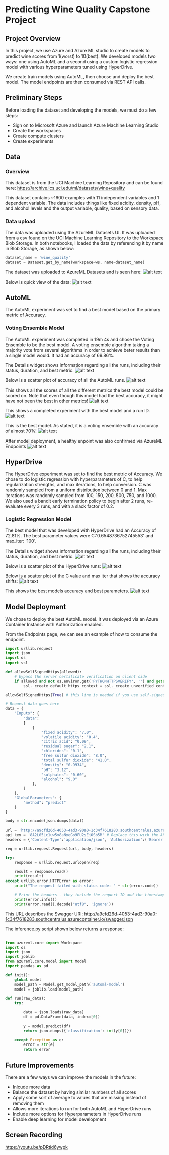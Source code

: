 # Predicting Wine Quality Capstone Project

## Project Overview
In this project, we use Azure and Azure ML studio to create models to predict wine scores from 1(worst) to 10(best). We developed models two ways: one using AutoML and a second using a custom logistic regression model with various hyperparameters tuned using HyperDrive. 


We create train models using AutoML, then choose and deploy the best model. The model endpoints are then consumed via REST API calls.


## Preliminary Steps

Before loading the dataset and developing the models, we must do a few steps:

 - Sign on to Microsoft Azure and launch Azure Machine Learning Studio
 - Create the workspaces
 - Create compute clusters
 - Create experiments
 
## Data 

### Overview

This dataset is from the UCI Machine Learning Repository and can be found here: https://archive.ics.uci.edu/ml/datasets/wine+quality

This dataset contains ~1600 examples with 11 independent variables and 1 dependent variable. The data includes things like fixed acidity, density, pH, and alcohol levels and the output variable, quality, based on sensory data. 

### Data upload

The data was uploaded using the AzureML Datasets UI. It was uploaded from a csv found on the UCI Machine Learning Repository to the Workspace Blob Storage. In both notebooks, I loaded the data by referencing it by name in Blob Storage, as shown below: 
```python
dataset_name = 'wine_quality'
dataset = Dataset.get_by_name(workspace=ws, name=dataset_name)
```

The dataset was uploaded to AzureML Datasets and is seen here: 
![alt text](https://github.com/jackharrison27/Azure_Capstone/blob/master/screenshots/data.png?raw=true)

Below is quick view of the data:
![alt text](https://github.com/jackharrison27/Azure_Capstone/blob/master/screenshots/data-quick-view.png?raw=true)


## AutoML

The AutoML experiment was set to find a best model based on the primary metric of Accuracy.

### Voting Ensemble Model

The AutoML experiment was completed in 19m 4s and chose the Voting Ensemble to be the best model. A voting ensemble algorithm taking a majority vote from several algorithms in order to achieve beter results than a single model would. It had an accuracy of 69.86%. 

The Details widget shows information regarding all the runs, including their status, duration, and best metric. 
![alt text](https://github.com/jackharrison27/Azure_Capstone/blob/master/screenshots/run-widget.png?raw=true)

Below is a scatter plot of accuracy of all the AutoML runs.
![alt text](https://github.com/jackharrison27/Azure_Capstone/blob/master/screenshots/widget-accuracy.png?raw=true)

This shows all the scores of all the different metrics the best model could be scored on. Note that even though this model had the best accuracy, it might have not been the best in other metrics!
![alt text](https://github.com/jackharrison27/Azure_Capstone/blob/master/screenshots/details.png?raw=true)

This shows a completed experiment with the best model and a run ID. 
![alt text](https://github.com/jackharrison27/Azure_Capstone/blob/master/screenshots/finished-automl.png?raw=true)

This is the best model. As stated, it is a voting ensemble with an accuracy of almost 70%!
![alt text](https://github.com/jackharrison27/Azure_Capstone/blob/master/screenshots/voting-ensemble.png?raw=true)

After model deployment, a healthy enpoint was also confirmed via AzureML Endpoints
![alt text](https://github.com/jackharrison27/Azure_Capstone/blob/master/screenshots/healthy-endpoint.png?raw=true)


## HyperDrive

The HyperDrive experiment was set to find the best metric of Accuracy. We chose to do logistic regression with hyperparameters of C, to help regularization strengths, and max iterations, to help conversion. C was randomly sampled from a uniform distribution between 0 and 1. Max iterations was randomly sampled from 100, 150, 200, 500, 750, and 1000. We also used a bandit early termination policy to begin after 2 runs, re-evaluate every 3 runs, and with a slack factor of 0.2. 

### Logistic Regression Model

The best model that was developed with HyperDrive had an Accuracy of 72.81%. The best parameter values were  C:'0.6548736752745553' and max_iter: '100'. 

The Details widget shows information regarding all the runs, including their status, duration, and best metric. 
![alt text](https://github.com/jackharrison27/Azure_Capstone/blob/master/screenshots/hd-run-widget.png?raw=true)

Below is a scatter plot of the HyperDrive runs:
![alt text](https://github.com/jackharrison27/Azure_Capstone/blob/master/screenshots/healthy-endpoint.png?raw=true)

Below is a scatter plot of the C value and max iter that shows the accuracy shifts:
![alt text](https://github.com/jackharrison27/Azure_Capstone/blob/master/screenshots/hd-c.png?raw=true)

This shows the best models accuracy and best parameters. 
![alt text](https://github.com/jackharrison27/Azure_Capstone/blob/master/screenshots/hd-best-values.png?raw=true)



## Model Deployment

We chose to deploy the best AutoML model. It was deployed via an Azure Container Instance with Authorization enabled. 

From the Endpoints page, we can see an example of how to consume the endpoint. 
```python
import urllib.request
import json
import os
import ssl

def allowSelfSignedHttps(allowed):
    # bypass the server certificate verification on client side
    if allowed and not os.environ.get('PYTHONHTTPSVERIFY', '') and getattr(ssl, '_create_unverified_context', None):
        ssl._create_default_https_context = ssl._create_unverified_context

allowSelfSignedHttps(True) # this line is needed if you use self-signed certificate in your scoring service.

# Request data goes here
data = {
    "Inputs": {
        "data":
        [
            {
                "fixed acidity": "7.0",
                "volatile acidity": "0.4",
                "citric acid": "0.09",
                "residual sugar": "2.1",
                "chlorides": "0.1",
                "free sulfur dioxide": "8.0",
                "total sulfur dioxide": "41.0",
                "density": "0.9934",
                "pH": "3.12",
                "sulphates": "0.60",
                "alcohol": "9.0"
            },
        ]
    },
    "GlobalParameters": {
        "method": "predict"
    }
}

body = str.encode(json.dumps(data))

url = 'http://a9cfd26d-4053-4ad3-90a0-1c34f7618283.southcentralus.azurecontainer.io/score'
api_key = '8A2L05Lc1uw5x8aNyeGo9FU2sEjOSb5M' # Replace this with the API key for the web service
headers = {'Content-Type':'application/json', 'Authorization':('Bearer '+ api_key)}

req = urllib.request.Request(url, body, headers)

try:
    response = urllib.request.urlopen(req)

    result = response.read()
    print(result)
except urllib.error.HTTPError as error:
    print("The request failed with status code: " + str(error.code))

    # Print the headers - they include the requert ID and the timestamp, which are useful for debugging the failure
    print(error.info())
    print(error.read().decode("utf8", 'ignore'))
```

This URL describes the Swagger URI: http://a9cfd26d-4053-4ad3-90a0-1c34f7618283.southcentralus.azurecontainer.io/swagger.json

The inference.py script shown below returns a response: 

```python

from azureml.core import Workspace
import os
import json
import joblib
from azureml.core.model import Model
import pandas as pd

def init():
    global model
    model_path = Model.get_model_path('automl-model')
    model = joblib.load(model_path)

def run(raw_data):
    try:

        data = json.loads(raw_data)
        df = pd.DataFrame(data, index=[0])
        
        y = model.predict(df)
        return json.dumps({'classification': int(y[0])})

    except Exception as e:
        error = str(e)
        return error

```

## Future Improvements

There are a few ways we can improve the models in the future:
 - Inlcude more data
 - Balance the dataset by having similar numbers of all scores
 - Apply some sort of average to values that are missing instead of removing them
 - Allows more iterations to run for both AutoML and HyperDrive runs
 - Include more options for Hyperparameters in HyperDrive runs
 - Enable deep learning for model development

## Screen Recording
https://youtu.be/pDRtid6ywpk
